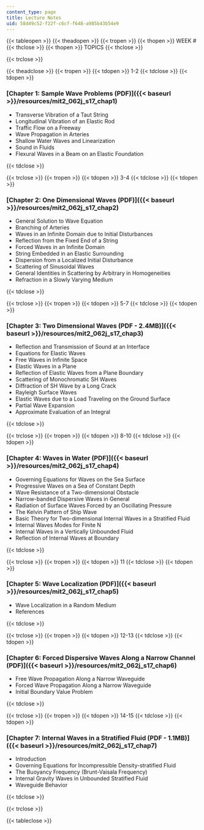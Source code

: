 ```yaml
---
content_type: page
title: Lecture Notes
uid: 58d49c52-f22f-c6cf-f648-a985b43b54e9
---
```


{{< tableopen >}}
{{< theadopen >}}
{{< tropen >}}
{{< thopen >}}
WEEK #
{{< thclose >}}
{{< thopen >}}
TOPICS
{{< thclose >}}

{{< trclose >}}

{{< theadclose >}}
{{< tropen >}}
{{< tdopen >}}
1-2
{{< tdclose >}}
{{< tdopen >}}


### [Chapter 1: Sample Wave Problems (PDF)]({{< baseurl >}}/resources/mit2_062j_s17_chap1)

*   Transverse Vibration of a Taut String
*   Longitudinal Vibration of an Elastic Rod
*   Traffic Flow on a Freeway
*   Wave Propagation in Arteries
*   Shallow Water Waves and Linearization
*   Sound in Fluids
*   Flexural Waves in a Beam on an Elastic Foundation


{{< tdclose >}}

{{< trclose >}}
{{< tropen >}}
{{< tdopen >}}
3-4
{{< tdclose >}}
{{< tdopen >}}


### [Chapter 2: One Dimensional Waves (PDF)]({{< baseurl >}}/resources/mit2_062j_s17_chap2)

*   General Solution to Wave Equation
*   Branching of Arteries
*   Waves in an Infinite Domain due to Initial Disturbances
*   Reflection from the Fixed End of a String
*   Forced Waves in an Infinite Domain
*   String Embedded in an Elastic Surrounding
*   Dispersion from a Localized Initial Disturbance
*   Scattering of Sinusoidal Waves
*   General Identities in Scattering by Arbitrary in Homogeneities
*   Refraction in a Slowly Varying Medium


{{< tdclose >}}

{{< trclose >}}
{{< tropen >}}
{{< tdopen >}}
5-7
{{< tdclose >}}
{{< tdopen >}}


### [Chapter 3: Two Dimensional Waves (PDF - 2.4MB)]({{< baseurl >}}/resources/mit2_062j_s17_chap3)

*   Reflection and Transmission of Sound at an Interface
*   Equations for Elastic Waves
*   Free Waves in Infinite Space
*   Elastic Waves in a Plane
*   Reflection of Elastic Waves from a Plane Boundary
*   Scattering of Monochromatic SH Waves
*   Diffraction of SH Wave by a Long Crack
*   Rayleigh Surface Waves
*   Elastic Waves due to a Load Traveling on the Ground Surface
*   Partial Wave Expansion
*   Approximate Evaluation of an Integral


{{< tdclose >}}

{{< trclose >}}
{{< tropen >}}
{{< tdopen >}}
8-10
{{< tdclose >}}
{{< tdopen >}}


### [Chapter 4: Waves in Water (PDF)]({{< baseurl >}}/resources/mit2_062j_s17_chap4)

*   Governing Equations for Waves on the Sea Surface
*   Progressive Waves on a Sea of Constant Depth
*   Wave Resistance of a Two-dimensional Obstacle
*   Narrow-banded Dispersive Waves in General
*   Radiation of Surface Waves Forced by an Oscillating Pressure
*   The Kelvin Pattern of Ship Wave
*   Basic Theory for Two-dimensional Internal Waves in a Stratified Fluid
*   Internal Waves Modes for Finite N
*   Internal Waves in a Vertically Unbounded Fluid
*   Reflection of Internal Waves at Boundary


{{< tdclose >}}

{{< trclose >}}
{{< tropen >}}
{{< tdopen >}}
11
{{< tdclose >}}
{{< tdopen >}}


### [Chapter 5: Wave Localization (PDF)]({{< baseurl >}}/resources/mit2_062j_s17_chap5)

*   Wave Localization in a Random Medium
*   References


{{< tdclose >}}

{{< trclose >}}
{{< tropen >}}
{{< tdopen >}}
12-13
{{< tdclose >}}
{{< tdopen >}}


### [Chapter 6: Forced Dispersive Waves Along a Narrow Channel (PDF)]({{< baseurl >}}/resources/mit2_062j_s17_chap6)

*   Free Wave Propagation Along a Narrow Waveguide
*   Forced Wave Propagation Along a Narrow Waveguide
*   Initial Boundary Value Problem


{{< tdclose >}}

{{< trclose >}}
{{< tropen >}}
{{< tdopen >}}
14-15
{{< tdclose >}}
{{< tdopen >}}


### [Chapter 7: Internal Waves in a Stratified Fluid (PDF - 1.1MB)]({{< baseurl >}}/resources/mit2_062j_s17_chap7)

*   Introduction
*   Governing Equations for Incompressible Density-stratified Fluid
*   The Buoyancy Frequency (Brunt-Vaisala Frequency)
*   Internal Gravity Waves in Unbounded Stratified Fluid
*   Waveguide Behavior


{{< tdclose >}}

{{< trclose >}}

{{< tableclose >}}